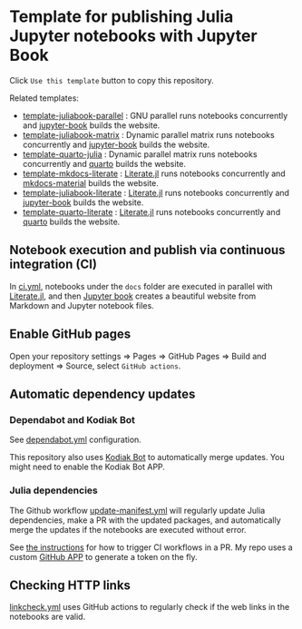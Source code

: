 # Template for publishing Julia Jupyter notebooks with Jupyter Book

Click `Use this template` button to copy this repository.

Related templates:

- [template-juliabook-parallel](https://github.com/ww-jl/template-juliabook-parallel) : GNU parallel runs notebooks concurrently and [jupyter-book][] builds the website.
- [template-juliabook-matrix](https://github.com/ww-jl/template-juliabook-matrix) : Dynamic parallel matrix runs notebooks concurrently and [jupyter-book][] builds the website.
- [template-quarto-julia](https://github.com/ww-jl/template-quarto-julia) : Dynamic parallel matrix runs notebooks concurrently and [quarto][] builds the website.
- [template-mkdocs-literate](https://github.com/ww-jl/template-mkdocs-literate) : [Literate.jl][] runs notebooks concurrently and [mkdocs-material][] builds the website.
- [template-juliabook-literate](https://github.com/ww-jl/template-juliabook-literate) : [Literate.jl][] runs notebooks concurrently and [jupyter-book][] builds the website.
- [template-quarto-literate](https://github.com/ww-jl/template-quarto-literate) : [Literate.jl][] runs notebooks concurrently and [quarto][] builds the website.

[quarto]: https://quarto.org
[jupyter-book]: https://jupyterbook.org
[Literate.jl]: https://github.com/fredrikekre/Literate.jl
[mkdocs-material]: https://squidfunk.github.io/mkdocs-material

## Notebook execution and publish via continuous integration (CI)

In [ci.yml](.github/workflows/ci.yml), notebooks under the `docs` folder are executed in parallel with [Literate.jl][], and then [Jupyter book][jupyter-book] creates a beautiful website from Markdown and Jupyter notebook files.

## Enable GitHub pages

Open your repository settings => Pages => GitHub Pages => Build and deployment => Source, select `GitHub actions`.

## Automatic dependency updates

###  Dependabot and Kodiak Bot

See [dependabot.yml](.github/dependabot.yml) configuration.

This repository also uses [Kodiak Bot](https://kodiakhq.com/docs/quickstart) to automatically merge updates. You might need to enable the Kodiak Bot APP.

### Julia dependencies

The Github workflow [update-manifest.yml](.github/workflows/update-manifest.yml) will regularly update Julia dependencies, make a PR with the updated packages, and automatically merge the updates if the notebooks are executed without error.

See [the instructions](https://github.com/peter-evans/create-pull-request/blob/main/docs/concepts-guidelines.md#triggering-further-workflow-runs) for how to trigger CI workflows in a PR. My repo uses a custom [GitHub APP](https://github.com/peter-evans/create-pull-request/blob/main/docs/concepts-guidelines.md#authenticating-with-github-app-generated-tokens) to generate a token on the fly.

## Checking HTTP links

[linkcheck.yml](.github/workflows/linkcheck.yml) uses GitHub actions to regularly check if the web links in the notebooks are valid.
